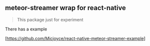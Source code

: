 ## meteor-streamer wrap for react-native 

> This package just for experiment

There has a example

[https://github.com/Micjoyce/react-native-meteor-streamer-example]